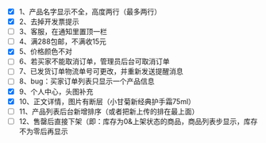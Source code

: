 - [x] 1、产品名字显示不全，高度两行（最多两行）
- [x] 2、去掉开发票提示
- [ ] 3、客服，在通知里置顶一栏
- [ ] 4、满288包邮，不满收15元
- [x] 5、价格颜色不对
- [ ] 6、若买家不能取消订单，管理员后台可取消订单
- [ ] 7、已发货订单物流单号可更改，并重新发送提醒消息
- [ ] 8、bug：买家订单列表只显示一个产品信息
- [x] 9、个人中心，头图补充
- [x] 10、正文详情，图片有断层（小甘菊新经典护手霜75ml）
- [ ] 11、产品列表后台新增排序（或者把新上传的排在最上面）
- [ ] 12、售罄后直接下架（即：库存为0&上架状态的商品，商品列表步显示，库存不为零后再显示

